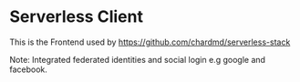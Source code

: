 # Serverless Client

This is the Frontend used by <a href="https://github.com/chardmd/serverless-stack">https://github.com/chardmd/serverless-stack</a>

Note: Integrated federated identities and social login e.g google and facebook.
